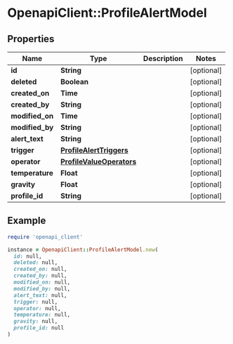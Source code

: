 # OpenapiClient::ProfileAlertModel

## Properties

| Name | Type | Description | Notes |
| ---- | ---- | ----------- | ----- |
| **id** | **String** |  | [optional] |
| **deleted** | **Boolean** |  | [optional] |
| **created_on** | **Time** |  | [optional] |
| **created_by** | **String** |  | [optional] |
| **modified_on** | **Time** |  | [optional] |
| **modified_by** | **String** |  | [optional] |
| **alert_text** | **String** |  | [optional] |
| **trigger** | [**ProfileAlertTriggers**](ProfileAlertTriggers.md) |  | [optional] |
| **operator** | [**ProfileValueOperators**](ProfileValueOperators.md) |  | [optional] |
| **temperature** | **Float** |  | [optional] |
| **gravity** | **Float** |  | [optional] |
| **profile_id** | **String** |  | [optional] |

## Example

```ruby
require 'openapi_client'

instance = OpenapiClient::ProfileAlertModel.new(
  id: null,
  deleted: null,
  created_on: null,
  created_by: null,
  modified_on: null,
  modified_by: null,
  alert_text: null,
  trigger: null,
  operator: null,
  temperature: null,
  gravity: null,
  profile_id: null
)
```

